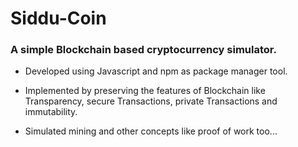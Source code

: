 # Siddu-Coin

### A simple Blockchain based cryptocurrency simulator.

* Developed using Javascript and npm as package manager tool.

* Implemented by preserving the features of Blockchain like Transparency, secure Transactions, private Transactions and   immutability.

* Simulated mining and other concepts like proof of work too...
